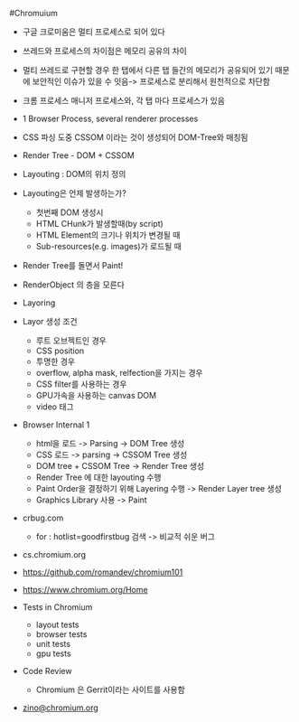 #Chromuium

- 구글 크로미움은 멀티 프로세스로 되어 있다
- 쓰레드와 프로세스의 차이점은 메모리 공유의 차이

- 멀티 쓰레드로 구현할 경우 한 탭에서 다른 탭 들간의 메모리가 공유되어 있기 때문에 보안적인 이슈가 있을 수 잇음-> 프로세스로 분리해서 원천적으로 차단함
- 크롬 프로세스 매니저 프로세스와, 각 탭 마다 프로세스가 있음
- 1 Browser Process, several renderer processes

- CSS 파싱 도중 CSSOM 이라는 것이 생성되어 DOM-Tree와 매칭됨
- Render Tree - DOM + CSSOM
- Layouting : DOM의 위치 정의
- Layouting은 언제 발생하는가?
    - 첫번째 DOM 생성시
    - HTML CHunk가 발생할때(by script)
    - HTML Element의 크기나 위치가 변경될 때
    - Sub-resources(e.g. images)가 로드될 때
- Render Tree를 돌면서 Paint!

- RenderObject 의 층을 모른다
- Layoring

- Layor 생성 조건
    - 루트 오브젝트인 경우
    - CSS position
    - 투명한 경우
    - overflow, alpha mask, relfection을 가지는 경우
    - CSS filter를 사용하는 경우
    - GPU가속을 사용하는 canvas DOM
    - video 태그

- Browser Internal 1
    - html을 로드 -> Parsing -> DOM Tree 생성
    - CSS 로드 -> parsing -> CSSOM Tree 생성
    - DOM tree + CSSOM Tree -> Render Tree 생성
    - Render Tree 에 대한 layouting 수행
    - Paint Order을 결정하기 위해 Layering 수행 -> Render Layer tree 생성
    - Graphics Library 사용 -> Paint


- crbug.com 
    - for : hotlist=goodfirstbug 검색 -> 비교적 쉬운 버그
- cs.chromium.org
- https://github.com/romandev/chromium101

- https://www.chromium.org/Home


- Tests in Chromium
    - layout tests
    - browser tests
    - unit tests
    - gpu tests
- Code Review
    - Chromium 은 Gerrit이라는 사이트를 사용함

- zino@chromium.org
